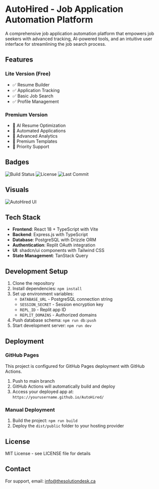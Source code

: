 # AutoHired - Job Application Automation Platform

A comprehensive job application automation platform that empowers job seekers with advanced tracking, AI-powered tools, and an intuitive user interface for streamlining the job search process.

## Features

### Lite Version (Free)
- ✅ Resume Builder
- ✅ Application Tracking
- ✅ Basic Job Search
- ✅ Profile Management

### Premium Version
- 🚀 AI Resume Optimization
- 🚀 Automated Applications
- 🚀 Advanced Analytics
- 🚀 Premium Templates
- 🚀 Priority Support

## Badges

![Build Status](https://img.shields.io/badge/build-passing-brightgreen)
![License](https://img.shields.io/badge/license-MIT-blue)
![Last Commit](https://img.shields.io/badge/last_commit-July_2025-orange)

## Visuals

![AutoHired UI](https://via.placeholder.com/800x400.png?text=AutoHired+UI+Screenshot)

## Tech Stack

- **Frontend**: React 18 + TypeScript with Vite
- **Backend**: Express.js with TypeScript
- **Database**: PostgreSQL with Drizzle ORM
- **Authentication**: Replit OAuth integration
- **UI**: shadcn/ui components with Tailwind CSS
- **State Management**: TanStack Query

## Development Setup

1. Clone the repository
2. Install dependencies: `npm install`
3. Set up environment variables:
   - `DATABASE_URL` - PostgreSQL connection string
   - `SESSION_SECRET` - Session encryption key
   - `REPL_ID` - Replit app ID
   - `REPLIT_DOMAINS` - Authorized domains
4. Push database schema: `npm run db:push`
5. Start development server: `npm run dev`

## Deployment

### GitHub Pages
This project is configured for GitHub Pages deployment with GitHub Actions.

1. Push to main branch
2. GitHub Actions will automatically build and deploy
3. Access your deployed app at: `https://yourusername.github.io/AutoHired/`

### Manual Deployment
1. Build the project: `npm run build`
2. Deploy the `dist/public` folder to your hosting provider

## License

MIT License - see LICENSE file for details

## Contact

For support, email: info@thesolutiondesk.ca